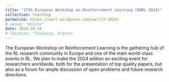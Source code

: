 ```yaml
---
title: "17th European Workshop on Reinforcement Learning (EWRL 2024)"
collection: teaching
permalink: https://ewrl.wordpress.com/ewrl17-2024/
# venue: "Online"
date: 2024-10-28
# location: "Toulouse, France"
---
```


The European Workshop on Reinforcement Learning is the gathering hub of the RL research community in Europe and one of the main world-class events in RL. We plan to make the 2024 edition an exciting event for researchers worldwide, both for the presentation of top quality papers, but also as a forum for ample discussion of open problems and future research directions.
